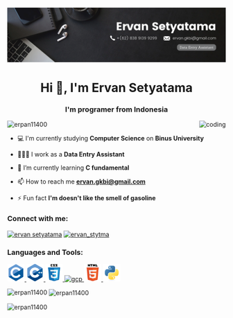 ![logo](https://github.com/Erpan11400/Erpan11400/blob/main/Background%20Linked%20In.png)
<h1 align="center">Hi 👋, I'm Ervan Setyatama</h1>
<h3 align="center">I'm programer from Indonesia</h3>

<img align="right" alt = "coding" witdth = "400" src = "https://encrypted-tbn0.gstatic.com/images?q=tbn:ANd9GcRr7ZgZdz1L2KE8ielEbzKApte3kIznM2o9k462THcs1A&s">

<p align="left"> <img src="https://komarev.com/ghpvc/?username=erpan11400&label=Profile%20views&color=0e75b6&style=flat" alt="erpan11400" /> </p>

- 💻 I'm currently studying **Computer Science** on **Binus University**

- ⛹🏻‍♂️ I work as a **Data Entry Assistant**

- 🌱 I’m currently learning **C fundamental**

- 📫 How to reach me **ervan.gkbi@gmail.com**

- ⚡ Fun fact **I'm doesn't like the smell of gasoline**

<h3 align="left">Connect with me:</h3>
<p align="left">
<a href="https://linkedin.com/in/ervan setyatama" target="blank"><img align="center" src="https://raw.githubusercontent.com/rahuldkjain/github-profile-readme-generator/master/src/images/icons/Social/linked-in-alt.svg" alt="ervan setyatama" height="30" width="40" /></a>
<a href="https://instagram.com/ervan_stytma" target="blank"><img align="center" src="https://raw.githubusercontent.com/rahuldkjain/github-profile-readme-generator/master/src/images/icons/Social/instagram.svg" alt="ervan_stytma" height="30" width="40" /></a>
</p>

<h3 align="left">Languages and Tools:</h3>
<p align="left"> <a href="https://www.cprogramming.com/" target="_blank" rel="noreferrer"> <img src="https://raw.githubusercontent.com/devicons/devicon/master/icons/c/c-original.svg" alt="c" width="40" height="40"/> </a> <a href="https://www.w3schools.com/cpp/" target="_blank" rel="noreferrer"> <img src="https://raw.githubusercontent.com/devicons/devicon/master/icons/cplusplus/cplusplus-original.svg" alt="cplusplus" width="40" height="40"/> </a> <a href="https://www.w3schools.com/css/" target="_blank" rel="noreferrer"> <img src="https://raw.githubusercontent.com/devicons/devicon/master/icons/css3/css3-original-wordmark.svg" alt="css3" width="40" height="40"/> </a> <a href="https://cloud.google.com" target="_blank" rel="noreferrer"> <img src="https://www.vectorlogo.zone/logos/google_cloud/google_cloud-icon.svg" alt="gcp" width="40" height="40"/> </a> <a href="https://www.w3.org/html/" target="_blank" rel="noreferrer"> <img src="https://raw.githubusercontent.com/devicons/devicon/master/icons/html5/html5-original-wordmark.svg" alt="html5" width="40" height="40"/> </a> <a href="https://www.python.org" target="_blank" rel="noreferrer"> <img src="https://raw.githubusercontent.com/devicons/devicon/master/icons/python/python-original.svg" alt="python" width="40" height="40"/> </a> </p>

<p><img align="left" src="https://github-readme-stats.vercel.app/api/top-langs?username=erpan11400&show_icons=true&locale=en&layout=compact" alt="erpan11400" /></p>

<p>&nbsp;<img align="center" src="https://github-readme-stats.vercel.app/api?username=erpan11400&show_icons=true&locale=en" alt="erpan11400" /></p>

<p><img align="center" src="https://github-readme-streak-stats.herokuapp.com/?user=erpan11400&" alt="erpan11400" /></p>
